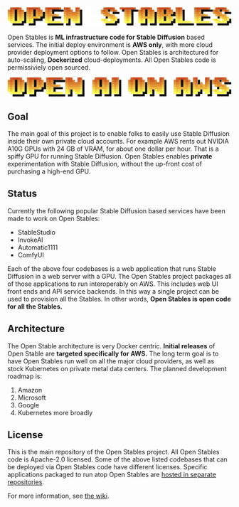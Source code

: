 ![](docs/images/open_stables_wordmark.png)

Open Stables is **ML infrastructure code for Stable Diffusion** based
services. The initial deploy environment is **AWS only**, with more cloud
provider deployment options to follow. Open Stables is architectured
for auto-scaling, **Dockerized** cloud-deployments. All Open Stables
code is permissiviely open sourced.

  
![](docs/images/tagline_open_ai_on_aws.png)

## Goal

The main goal of this project is to enable folks to easily use Stable
Diffusion inside their own private cloud accounts. For example AWS
rents out NVIDIA A10G GPUs with 24 GB of VRAM, for about one dollar per
hour. That is a spiffy GPU for running Stable Diffusion. Open Stables
enables **private** experimentation with Stable Diffusion, without
the up-front cost of purchasing a high-end GPU.

## Status
Currently the following popular Stable Diffusion based services have
been made to work on Open Stables:
- StableStudio
- InvokeAI
- Automatic1111
- ComfyUI

Each of the above four codebases is a web application that runs Stable
Diffusion in a web server with a GPU. The Open Stables project
packages all of those applications to run interoperably on AWS. This
includes web UI front ends and API service backends. In this way a
single project can be used to provision all the Stables.  In other
words, **Open Stables is open code for all the Stables.**

## Architecture

The Open Stable architecture is very Docker centric. **Initial
releases** of Open Stable are **targeted specifically for AWS.** The
long term goal is to have Open Stables run well on all the major cloud
providers, as well as stock Kubernetes on private metal data
centers. The planned development roadmap is:
1. Amazon
2. Microsoft
3. Google
4. Kubernetes more broadly

## License

This is the main repository of the Open Stables project. All Open
Stables code is Apache-2.0 licensed. Some of the above listed
codebases that can be deployed via Open Stables code have different
licenses. Specific applications packaged to run atop Open Stables are
[hosted in separate repositories](https://github.com/orgs/BrainTrustAI/repositories).

For more information, see [the wiki](https://github.com/BrainTrustAI/open_stables/wiki).

